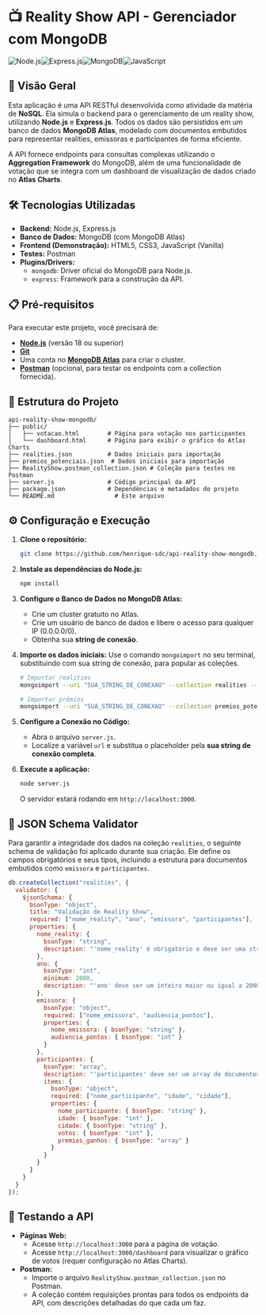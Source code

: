 # 📺 Reality Show API - Gerenciador com MongoDB

![Node.js](https://img.shields.io/badge/Node.js-18.x-blue.svg?logo=node.js)![Express.js](https://img.shields.io/badge/Express.js-4.x-green.svg?logo=express)![MongoDB](https://img.shields.io/badge/MongoDB-Atlas-green.svg?logo=mongodb)![JavaScript](https://img.shields.io/badge/JavaScript-ES6+-yellow.svg?logo=javascript)

## 📌 Visão Geral

Esta aplicação é uma API RESTful desenvolvida como atividade da matéria de **NoSQL**. Ela simula o backend para o gerenciamento de um reality show, utilizando **Node.js** e **Express.js**. Todos os dados são persistidos em um banco de dados **MongoDB Atlas**, modelado com documentos embutidos para representar realities, emissoras e participantes de forma eficiente.

A API fornece endpoints para consultas complexas utilizando o **Aggregation Framework** do MongoDB, além de uma funcionalidade de votação que se integra com um dashboard de visualização de dados criado no **Atlas Charts**.

## 🛠️ Tecnologias Utilizadas

-   **Backend:** Node.js, Express.js
-   **Banco de Dados:** MongoDB (com MongoDB Atlas)
-   **Frontend (Demonstração):** HTML5, CSS3, JavaScript (Vanilla)
-   **Testes:** Postman
-   **Plugins/Drivers:**
    -   `mongodb`: Driver oficial do MongoDB para Node.js.
    -   `express`: Framework para a construção da API.

## 📋 Pré-requisitos

Para executar este projeto, você precisará de:

-   **[Node.js](https://nodejs.org/)** (versão 18 ou superior)
-   **[Git](https://git-scm.com/downloads/)**
-   Uma conta no **[MongoDB Atlas](https://www.mongodb.com/cloud/atlas/register)** para criar o cluster.
-   **[Postman](https://www.postman.com/downloads/)** (opcional, para testar os endpoints com a collection fornecida).

## 📂 Estrutura do Projeto

```
api-reality-show-mongodb/
├── public/
│   ├── votacao.html        # Página para votação nos participantes
│   └── dashboard.html      # Página para exibir o gráfico do Atlas Charts
├── realities.json          # Dados iniciais para importação
├── premios_potenciais.json  # Dados iniciais para importação
├── RealityShow.postman_collection.json # Coleção para testes no Postman
├── server.js               # Código principal da API
├── package.json            # Dependências e metadados do projeto
└── README.md                 # Este arquivo
```

## ⚙️ Configuração e Execução

1.  **Clone o repositório:**
    ```bash
    git clone https://github.com/henrique-sdc/api-reality-show-mongodb.git
    ```

2.  **Instale as dependências do Node.js:**
    ```bash
    npm install
    ```

3.  **Configure o Banco de Dados no MongoDB Atlas:**
    -   Crie um cluster gratuito no Atlas.
    -   Crie um usuário de banco de dados e libere o acesso para qualquer IP (0.0.0.0/0).
    -   Obtenha sua **string de conexão**.

4.  **Importe os dados iniciais:**
    Use o comando `mongoimport` no seu terminal, substituindo com sua string de conexão, para popular as coleções.
    ```bash
    # Importar realities
    mongoimport --uri "SUA_STRING_DE_CONEXAO" --collection realities --file realities.json --jsonArray

    # Importar prêmios
    mongoimport --uri "SUA_STRING_DE_CONEXAO" --collection premios_potenciais --file premios_potenciais.json --jsonArray
    ```

5.  **Configure a Conexão no Código:**
    -   Abra o arquivo `server.js`.
    -   Localize a variável `url` e substitua o placeholder pela **sua string de conexão completa**.

6.  **Execute a aplicação:**
    ```bash
    node server.js
    ```
    O servidor estará rodando em `http://localhost:3000`.

## 🔑 JSON Schema Validator

Para garantir a integridade dos dados na coleção `realities`, o seguinte schema de validação foi aplicado durante sua criação. Ele define os campos obrigatórios e seus tipos, incluindo a estrutura para documentos embutidos como `emissora` e `participantes`.

```javascript
db.createCollection("realities", {
  validator: {
    $jsonSchema: {
      bsonType: "object",
      title: "Validação de Reality Show",
      required: ["nome_reality", "ano", "emissora", "participantes"],
      properties: {
        nome_reality: {
          bsonType: "string",
          description: "'nome_reality' é obrigatório e deve ser uma string."
        },
        ano: {
          bsonType: "int",
          minimum: 2000,
          description: "'ano' deve ser um inteiro maior ou igual a 2000."
        },
        emissora: {
          bsonType: "object",
          required: ["nome_emissora", "audiencia_pontos"],
          properties: {
            nome_emissora: { bsonType: "string" },
            audiencia_pontos: { bsonType: "int" }
          }
        },
        participantes: {
          bsonType: "array",
          description: "'participantes' deve ser um array de documentos.",
          items: {
            bsonType: "object",
            required: ["nome_participante", "idade", "cidade"],
            properties: {
              nome_participante: { bsonType: "string" },
              idade: { bsonType: "int" },
              cidade: { bsonType: "string" },
              votos: { bsonType: "int" },
              premios_ganhos: { bsonType: "array" }
            }
          }
        }
      }
    }
  }
});
```

## 🚀 Testando a API

-   **Páginas Web:**
    -   Acesse `http://localhost:3000` para a página de votação.
    -   Acesse `http://localhost:3000/dashboard` para visualizar o gráfico de votos (requer configuração no Atlas Charts).
-   **Postman:**
    -   Importe o arquivo `RealityShow.postman_collection.json` no Postman.
    -   A coleção contém requisições prontas para todos os endpoints da API, com descrições detalhadas do que cada um faz.
